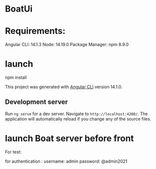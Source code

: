 # BoatUi

# Requirements:
Angular CLI: 14.1.3
Node: 14.19.0
Package Manager: npm 8.9.0 

# launch 
npm install 


This project was generated with [Angular CLI](https://github.com/angular/angular-cli) version 14.1.0.

## Development server

Run `ng serve` for a dev server. Navigate to `http://localhost:4200/`. The application will automatically reload if you change any of the source files.

# launch Boat server before front 

For test: 

for authentication :
username: admin
password: @admin2021

